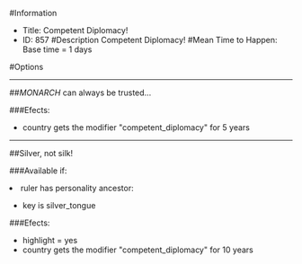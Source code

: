 #Information
 - Title: Competent Diplomacy!
 - ID: 857
#Description
Competent Diplomacy!
#Mean Time to Happen:
Base time = 1 days

#Options

___
##$MONARCH$ can always be trusted...

###Efects:<ul><li>country gets the modifier "competent_diplomacy" for 5 years</li></ul>

___
##Silver, not silk!

###Available if:
<li>ruler has personality ancestor:</li><ul><li>key is silver_tongue</li></ul>

###Efects:<ul><li>highlight = yes</li><li>country gets the modifier "competent_diplomacy" for 10 years</li></ul>
